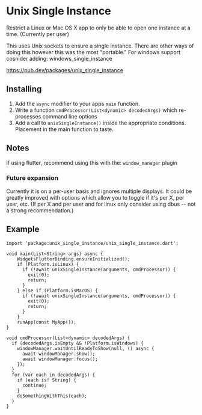 # Unix Single Instance

Restrict a Linux or Mac OS X app to only be able to open one instance at a time. (Currently per user)

This uses Unix sockets to ensure a single instance. There are other ways of doing this however this was
the most "portable." For windows support cosnider adding: windows_single_instance

https://pub.dev/packages/unix_single_instance

## Installing

1. Add the `async` modifier to your apps `main` function.
1. Write a function `cmdProcessor(List<dynamic> decodedArgs)` which re-processes command line options
1. Add a call to `unixSingleInstance()` inside the appropriate conditions. Placement in the main function
to taste.

## Notes

If using flutter, recommend using this with the: `window_manager` plugin

### Future expansion

Currently it is on a per-user basis and ignores multiple displays. It could be greatly improved with
options which allow you to toggle if it's per X, per user, etc. (If per X and per user and for linux only
consider using dbus -- not a strong recommendation.)

## Example

```
import 'package:unix_single_instance/unix_single_instance.dart';

void main(List<String> args) async {
    WidgetsFlutterBinding.ensureInitialized();
    if (Platform.isLinux) {
      if (!await unixSingleInstance(arguments, cmdProcessor)) {
        exit(0);
        return;
      }
    } else if (Platform.isMacOS) {
      if (!await unixSingleInstance(arguments, cmdProcessor)) {
        exit(0);
        return;
      }
    }
    runApp(const MyApp());
}

void cmdProcessor(List<dynamic> decodedArgs) {
  if (decodedArgs.isEmpty && !Platform.isWindows) {
    windowManager.waitUntilReadyToShow(null, () async {
      await windowManager.show();
      await windowManager.focus();
    });
  }
  for (var each in decodedArgs) {
    if (each is! String) {
      continue;
    }
    doSomethingWithThis(each);
  }
}

```
